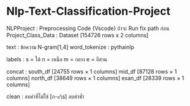 # Nlp-Text-Classification-Project
NLPProject : Preprocessing Code {Vscode} ถ้าจะ Run fix path ก่อน
Project_Class_Data : Dataset [154726 rows x 2 columns]

text : ข้อความ N-gram[1,4] 
word_tokenize : pythainlp

labels : s = ใต้
	n = เหนือ
	m = กลาง
	e = อีสาน

concat : south_df [24755 rows × 1 columns]
	mid_df [87128 rows × 1 columns]
	north_df [38649 rows × 1 columns]
	esan_df [28339 rows × 1 columns]

clean : ลบคำที่ไม่ใช่ [ก-๙\s]
	ลบคำซ้ำ

